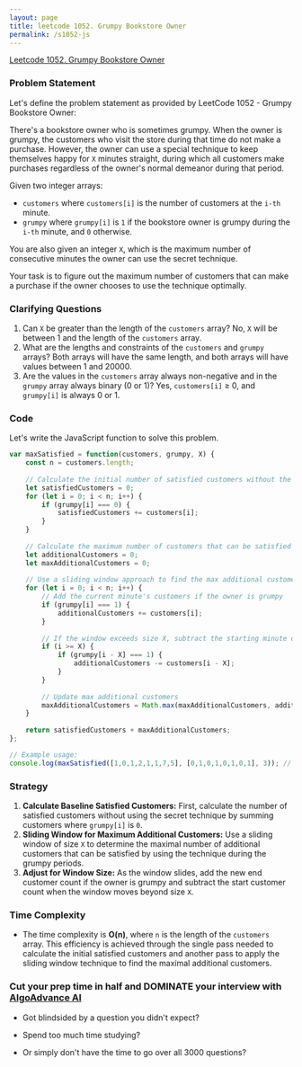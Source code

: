 ```yaml
---
layout: page
title: leetcode 1052. Grumpy Bookstore Owner
permalink: /s1052-js
---
```

[Leetcode 1052. Grumpy Bookstore Owner](https://algoadvance.github.io/algoadvance/l1052)
### Problem Statement

Let's define the problem statement as provided by LeetCode 1052 - Grumpy Bookstore Owner:

There's a bookstore owner who is sometimes grumpy. When the owner is grumpy, the customers who visit the store during that time do not make a purchase. However, the owner can use a special technique to keep themselves happy for `X` minutes straight, during which all customers make purchases regardless of the owner's normal demeanor during that period.

Given two integer arrays:
- `customers` where `customers[i]` is the number of customers at the `i-th` minute.
- `grumpy` where `grumpy[i]` is `1` if the bookstore owner is grumpy during the `i-th` minute, and `0` otherwise.

You are also given an integer `X`, which is the maximum number of consecutive minutes the owner can use the secret technique.

Your task is to figure out the maximum number of customers that can make a purchase if the owner chooses to use the technique optimally.

### Clarifying Questions

1. Can `X` be greater than the length of the `customers` array? No, `X` will be between 1 and the length of the `customers` array.
2. What are the lengths and constraints of the `customers` and `grumpy` arrays? Both arrays will have the same length, and both arrays will have values between 1 and 20000.
3. Are the values in the `customers` array always non-negative and in the `grumpy` array always binary (0 or 1)? Yes, `customers[i]` ≥ 0, and `grumpy[i]` is always 0 or 1.

### Code

Let's write the JavaScript function to solve this problem.

```javascript
var maxSatisfied = function(customers, grumpy, X) {
    const n = customers.length;
    
    // Calculate the initial number of satisfied customers without the secret technique
    let satisfiedCustomers = 0;
    for (let i = 0; i < n; i++) {
        if (grumpy[i] === 0) {
            satisfiedCustomers += customers[i];
        }
    }
    
    // Calculate the maximum number of customers that can be satisfied using the secret technique
    let additionalCustomers = 0;
    let maxAdditionalCustomers = 0;
    
    // Use a sliding window approach to find the max additional customers that can be satisfied in any X-minute window
    for (let i = 0; i < n; i++) {
        // Add the current minute's customers if the owner is grumpy
        if (grumpy[i] === 1) {
            additionalCustomers += customers[i];
        }
        
        // If the window exceeds size X, subtract the starting minute of the window if the owner was grumpy
        if (i >= X) {
            if (grumpy[i - X] === 1) {
                additionalCustomers -= customers[i - X];
            }
        }
        
        // Update max additional customers
        maxAdditionalCustomers = Math.max(maxAdditionalCustomers, additionalCustomers);
    }
    
    return satisfiedCustomers + maxAdditionalCustomers;
};

// Example usage:
console.log(maxSatisfied([1,0,1,2,1,1,7,5], [0,1,0,1,0,1,0,1], 3)); // Output: 16
```

### Strategy

1. **Calculate Baseline Satisfied Customers:** First, calculate the number of satisfied customers without using the secret technique by summing customers where `grumpy[i]` is `0`.
2. **Sliding Window for Maximum Additional Customers:** Use a sliding window of size `X` to determine the maximal number of additional customers that can be satisfied by using the technique during the grumpy periods.
3. **Adjust for Window Size:** As the window slides, add the new end customer count if the owner is grumpy and subtract the start customer count when the window moves beyond size `X`.

### Time Complexity

- The time complexity is **O(n)**, where `n` is the length of the `customers` array. This efficiency is achieved through the single pass needed to calculate the initial satisfied customers and another pass to apply the sliding window technique to find the maximal additional customers.


### Cut your prep time in half and DOMINATE your interview with [AlgoAdvance AI](https://algoAdvance.com)

- Got blindsided by a question you didn't expect?

- Spend too much time studying?

- Or simply don't have the time to go over all 3000 questions?

